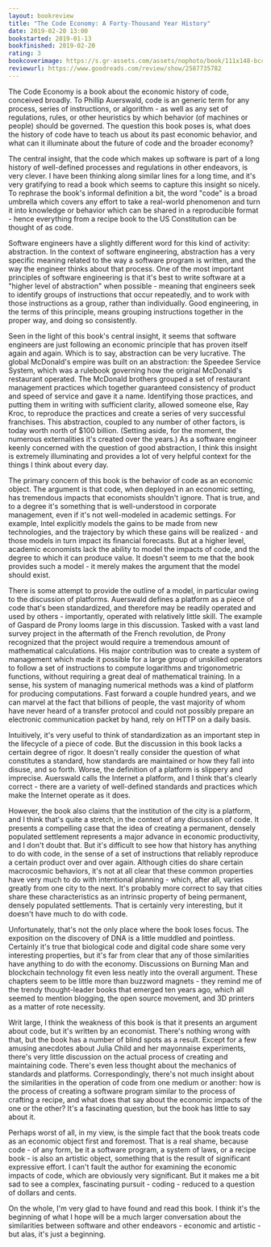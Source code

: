 ```yaml
---
layout: bookreview
title: "The Code Economy: A Forty-Thousand Year History"
date: 2019-02-20 13:00
bookstarted: 2019-01-13
bookfinished: 2019-02-20
rating: 3
bookcoverimage: https://s.gr-assets.com/assets/nophoto/book/111x148-bcc042a9c91a29c1d680899eff700a03.png
reviewurl: https://www.goodreads.com/review/show/2587735782
---
```


The Code Economy is a book about the economic history of code, conceived broadly. To Phillip Auerswald, code is an generic term for any process, series of instructions, or algorithm - as well as any set of regulations, rules, or other heuristics by which behavior (of machines or people) should be governed. The question this book poses is, what does the history of code have to teach us about its past economic behavior, and what can it illuminate about the future of code and the broader economy?



The central insight, that the code which makes up software is part of a long history of well-defined processes and regulations in other endeavors, is very clever. I have been thinking along similar lines for a long time, and it's very gratifying to read a book which seems to capture this insight so nicely. To rephrase the book's informal definition a bit, the word "code" is a broad umbrella which covers any effort to take a real-world phenomenon and turn it into knowledge or behavior which can be shared in a reproducible format - hence everything from a recipe book to the US Constitution can be thought of as code.



Software engineers have a slightly different word for this kind of activity: abstraction. In the context of software engineering, abstraction has a very specific meaning related to the way a software program is written, and the way the engineer thinks about that process. One of the most important principles of software engineering is that it's best to write software at a "higher level of abstraction" when possible - meaning that engineers seek to identify groups of instructions that occur repeatedly, and to work with those instructions as a group, rather than individually. Good engineering, in the terms of this principle, means grouping instructions together in the proper way, and doing so consistently.



Seen in the light of this book's central insight, it seems that software engineers are just following an economic principle that has proven itself again and again. Which is to say, abstraction can be very lucrative. The global McDonald's empire was built on an abstraction: the Speedee Service System, which was a rulebook governing how the original McDonald's restaurant operated. The McDonald brothers grouped a set of restaurant management practices which together guaranteed consistency of product and speed of service and gave it a name. Identifying those practices, and putting them in writing with sufficient clarity, allowed someone else, Ray Kroc, to reproduce the practices and create a series of very successful franchises. This abstraction, coupled to any number of other factors, is today worth north of $100 billion. (Setting aside, for the moment, the numerous externalities it's created over the years.) As a software engineer keenly concerned with the question of good abstraction, I think this insight is extremely illuminating and provides a lot of very helpful context for the things I think about every day.



The primary concern of this book is the behavior of code as an economic object. The argument is that code, when deployed in an economic setting, has tremendous impacts that economists shouldn't ignore. That is true, and to a degree it's something that is well-understood in corporate management, even if it's not well-modeled in academic settings. For example, Intel explicitly models the gains to be made from new technologies, and the trajectory by which these gains will be realized - and those models in turn impact its financial forecasts. But at a higher level, academic economists lack the ability to model the impacts of code, and the degree to which it can produce value. It doesn't seem to me that the book provides such a model - it merely makes the argument that the model should exist.



There is some attempt to provide the outline of a model, in particular owing to the discussion of platforms. Auerswald defines a platform as a piece of code that's been standardized, and therefore may be readily operated and used by others - importantly, operated with relatively little skill. The example of Gaspard de Prony looms large in this discussion. Tasked with a vast land survey project in the aftermath of the French revolution, de Prony recognized that the project would require a tremendous amount of mathematical calculations. His major contribution was to create a system of management which made it possible for a large group of unskilled operators to follow a set of instructions to compute logarithms and trigonometric functions, without requiring a great deal of mathematical training. In a sense, his system of managing numerical methods was a kind of platform for producing computations. Fast forward a couple hundred years, and we can marvel at the fact that billions of people, the vast majority of whom have never heard of a transfer protocol and could not possibly prepare an electronic communication packet by hand, rely on HTTP on a daily basis.



Intuitively, it's very useful to think of standardization as an important step in the lifecycle of a piece of code. But the discussion in this book lacks a certain degree of rigor. It doesn't really consider the question of what constitutes a standard, how standards are maintained or how they fall into disuse, and so forth. Worse, the definition of a platform is slippery and imprecise. Auerswald calls the Internet a platform, and I think that's clearly correct - there are a variety of well-defined standards and practices which make the Internet operate as it does.



However, the book also claims that the institution of the city is a platform, and I think that's quite a stretch, in the context of any discussion of code. It presents a compelling case that the idea of creating a permanent, densely populated settlement represents a major advance in economic productivity, and I don't doubt that. But it's difficult to see how that history has anything to do with code, in the sense of a set of instructions that reliably reproduce a certain product over and over again. Although cities do share certain macrocosmic behaviors, it's not at all clear that these common properties have very much to do with intentional planning - which, after all, varies greatly from one city to the next. It's probably more correct to say that cities share these characteristics as an intrinsic property of being permanent, densely populated settlements. That is certainly very interesting, but it doesn't have much to do with code.



Unfortunately, that's not the only place where the book loses focus. The exposition on the discovery of DNA is a little muddled and pointless. Certainly it's true that biological code and digital code share some very interesting properties, but it's far from clear that any of those similarities have anything to do with the economy. Discussions on Burning Man and blockchain technology fit even less neatly into the overall argument. These chapters seem to be little more than buzzword magnets - they remind me of the trendy thought-leader books that emerged ten years ago, which all seemed to mention blogging, the open source movement, and 3D printers as a matter of rote necessity.



Writ large, I think the weakness of this book is that it presents an argument about code, but it's written by an economist. There's nothing wrong with that, but the book has a number of blind spots as a result. Except for a few amusing anecdotes about Julia Child and her mayonnaise experiments, there's very little discussion on the actual process of creating and maintaining code. There's even less thought about the mechanics of standards and platforms. Correspondingly, there's not much insight about the similarities in the operation of code from one medium or another: how is the process of creating a software program similar to the process of crafting a recipe, and what does that say about the economic impacts of the one or the other? It's a fascinating question, but the book has little to say about it.



Perhaps worst of all, in my view, is the simple fact that the book treats code as an economic object first and foremost. That is a real shame, because code - of any form, be it a software program, a system of laws, or a recipe book - is also an artistic object, something that is the result of significant expressive effort. I can't fault the author for examining the economic impacts of code, which are obviously very significant. But it makes me a bit sad to see a complex, fascinating pursuit - coding - reduced to a question of dollars and cents.



On the whole, I'm very glad to have found and read this book. I think it's the beginning of what I hope will be a much larger conversation about the similarities between software and other endeavors - economic and artistic - but alas, it's just a beginning.